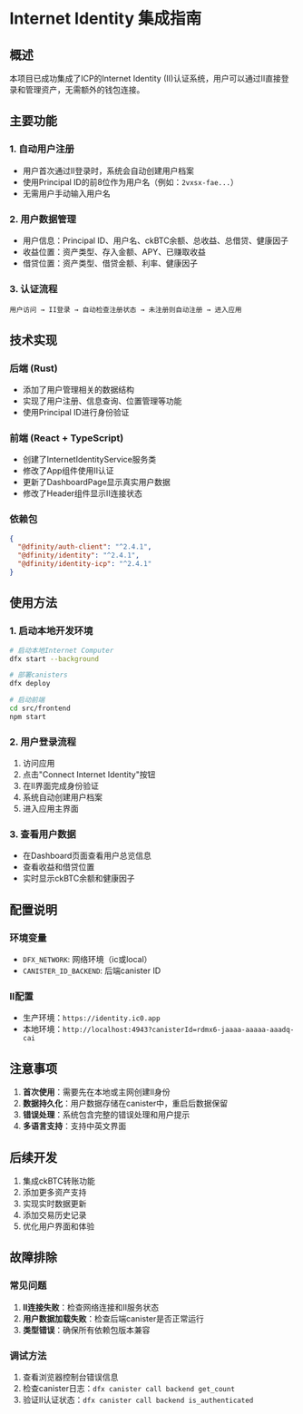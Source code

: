 # Internet Identity 集成指南

## 概述

本项目已成功集成了ICP的Internet Identity (II)认证系统，用户可以通过II直接登录和管理资产，无需额外的钱包连接。

## 主要功能

### 1. 自动用户注册

- 用户首次通过II登录时，系统会自动创建用户档案
- 使用Principal ID的前8位作为用户名（例如：`2vxsx-fae...`）
- 无需用户手动输入用户名

### 2. 用户数据管理

- 用户信息：Principal ID、用户名、ckBTC余额、总收益、总借贷、健康因子
- 收益位置：资产类型、存入金额、APY、已赚取收益
- 借贷位置：资产类型、借贷金额、利率、健康因子

### 3. 认证流程

```
用户访问 → II登录 → 自动检查注册状态 → 未注册则自动注册 → 进入应用
```

## 技术实现

### 后端 (Rust)

- 添加了用户管理相关的数据结构
- 实现了用户注册、信息查询、位置管理等功能
- 使用Principal ID进行身份验证

### 前端 (React + TypeScript)

- 创建了InternetIdentityService服务类
- 修改了App组件使用II认证
- 更新了DashboardPage显示真实用户数据
- 修改了Header组件显示II连接状态

### 依赖包

```json
{
  "@dfinity/auth-client": "^2.4.1",
  "@dfinity/identity": "^2.4.1",
  "@dfinity/identity-icp": "^2.4.1"
}
```

## 使用方法

### 1. 启动本地开发环境

```bash
# 启动本地Internet Computer
dfx start --background

# 部署canisters
dfx deploy

# 启动前端
cd src/frontend
npm start
```

### 2. 用户登录流程

1. 访问应用
2. 点击"Connect Internet Identity"按钮
3. 在II界面完成身份验证
4. 系统自动创建用户档案
5. 进入应用主界面

### 3. 查看用户数据

- 在Dashboard页面查看用户总览信息
- 查看收益和借贷位置
- 实时显示ckBTC余额和健康因子

## 配置说明

### 环境变量

- `DFX_NETWORK`: 网络环境（ic或local）
- `CANISTER_ID_BACKEND`: 后端canister ID

### II配置

- 生产环境：`https://identity.ic0.app`
- 本地环境：`http://localhost:4943?canisterId=rdmx6-jaaaa-aaaaa-aaadq-cai`

## 注意事项

1. **首次使用**：需要先在本地或主网创建II身份
2. **数据持久化**：用户数据存储在canister中，重启后数据保留
3. **错误处理**：系统包含完整的错误处理和用户提示
4. **多语言支持**：支持中英文界面

## 后续开发

1. 集成ckBTC转账功能
2. 添加更多资产支持
3. 实现实时数据更新
4. 添加交易历史记录
5. 优化用户界面和体验

## 故障排除

### 常见问题

1. **II连接失败**：检查网络连接和II服务状态
2. **用户数据加载失败**：检查后端canister是否正常运行
3. **类型错误**：确保所有依赖包版本兼容

### 调试方法

1. 查看浏览器控制台错误信息
2. 检查canister日志：`dfx canister call backend get_count`
3. 验证II认证状态：`dfx canister call backend is_authenticated`
